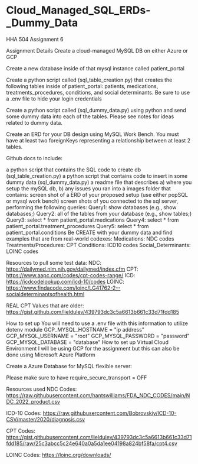 # Cloud_Managed_SQL_ERDs-_Dummy_Data
HHA 504 Assignment 6

Assignment Details
Create a cloud-managed MySQL DB on either Azure or GCP

Create a new database inside of that mysql instance called patient_portal

Create a python script called (sql_table_creation.py) that creates the following tables inside of patient_portal: patients, medications, treatments_procedures, conditions, and social determinants. Be sure to use a .env file to hide your login credentials

Create a python script called (sql_dummy_data.py) using python and send some dummy data into each of the tables. Please see notes for ideas related to dummy data.

Create an ERD for your DB design using MySQL Work Bench. You must have at least two foreignKeys representing a relationship between at least 2 tables.

Github docs to include:

a python script that contains the SQL code to create db (sql_table_creation.py)
a python script that contains code to insert in some dummy data (sql_dummy_data.py)
a readme file that describes a) where you setup the mySQL db, b) any issues you ran into
a images folder that contains:
screen shot of a ERD of your proposed setup (use either popSQL or mysql work bench)
screen shots of you connected to the sql server, performing the following queries:
Query1: show databases (e.g., show databases;)
Query2: all of the tables from your database (e.g., show tables;)
Query3: select * from patient_portal.medications
Query4: select * from patient_portal.treatment_procedures
Query5: select * from patient_portal.conditions
Be CREATE with your dummy data and find examples that are from real-world codexes: Medications: NDC codes Treatments/Procedures: CPT Conditions: ICD10 codes Social_Determinants: LOINC codes

Resources to pull some test data: NDC: https://dailymed.nlm.nih.gov/dailymed/index.cfm CPT: https://www.aapc.com/codes/cpt-codes-range/ ICD: https://icdcodelookup.com/icd-10/codes LOINC: https://www.findacode.com/loinc/LG41762-2--socialdeterminantsofhealth.html

REAL CPT Values that are older: https://gist.github.com/lieldulev/439793dc3c5a6613b661c33d71fdd185

How to set up
You will need to use a .env file with this information to utilize dotenv module
GCP_MYSQL_HOSTNAME = "ip address"
GCP_MYSQL_USERNAME = "root"
GCP_MYSQL_PASSWORD = "password"
GCP_MYSQL_DATABASE = "database"
How to set up Virtual Cloud Environment
I will be using GCP for the assignment but this can also be done using Microsoft Azure Platform

Create a Azure Database for MySQL flexible server:

Please make sure to have require_secure_transport = OFF

Resources used
NDC Codes: https://raw.githubusercontent.com/hantswilliams/FDA_NDC_CODES/main/NDC_2022_product.csv

ICD-10 Codes: https://raw.githubusercontent.com/Bobrovskiy/ICD-10-CSV/master/2020/diagnosis.csv

CPT Codes: https://gist.githubusercontent.com/lieldulev/439793dc3c5a6613b661c33d71fdd185/raw/25c3abcc5c24e640a0a5da1ee04198a824bf58fa/cpt4.csv

LOINC Codes: https://loinc.org/downloads/